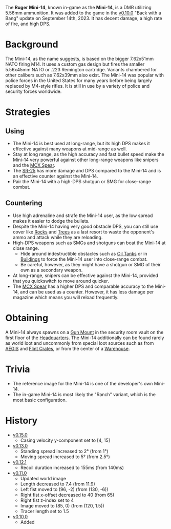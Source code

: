 The **Ruger Mini-14**, known in-game as the **Mini-14**, is a DMR utilizing 5.56mm ammunition. It was added to the game in the [v0.10.0](https://github.com/HasangerGames/suroi/releases/tag/v0.10.0) "Back with a Bang" update on September 14th, 2023. It has decent damage, a high rate of fire, and high DPS.

# Background

The Mini-14, as the name suggests, is based on the bigger 7.62x51mm NATO firing M14. It uses a custom gas design but fires the smaller 5.56x45mm NATO or .223 Remington cartridge. Variants chambered for other calibers such as 7.62x39mm also exist. The Mini-14 was popular with police forces in the United States for many years before being largely replaced by M4-style rifles. It is still in use by a variety of police and security forces worldwide.

# Strategies

## Using

- The Mini-14 is best used at long-range, but its high DPS makes it effective against many weapons at mid-range as well.
- Stay at long range, as the high accuracy and fast bullet speed make the Mini-14 very powerful against other long-range weapons like snipers and the [MCX Spear](/weapons/guns/mcx_spear).
- The [SR-25](/weapons/guns/sr25) has more damage and DPS compared to the Mini-14 and is an effective counter against the Mini-14.
- Pair the Mini-14 with a high-DPS shotgun or SMG for close-range combat.

## Countering

- Use high adrenaline and strafe the Mini-14 user, as the low spread makes it easier to dodge the bullets.
- Despite the Mini-14 having very good obstacle DPS, you can still use cover like [Rocks](/obstacles/rock) and [Trees](/obstacles/tree) as a last resort to waste the opponent's ammo and attack while they are reloading.
- High-DPS weapons such as SMGs and shotguns can beat the Mini-14 at close range.
  - Hide around indestructible obstacles such as [Oil Tanks](/obstacles/oil_tank) or in [Buildings](/buildings) to force the Mini-14 user into close-range combat.
  - Be careful, however, as they might have a shotgun or SMG of their own as a secondary weapon.
- At long-range, snipers can be effective against the Mini-14, provided that you quickswitch to move around quicker.
- The [MCX Spear](/weapons/guns/mcx_spear) has a higher DPS and comparable accuracy to the Mini-14, and can be used as a counter. However, it has less damage per magazine which means you will reload frequently.

# Obtaining

A Mini-14 always spawns on a [Gun Mount](/obstacles/gun_mounts) in the security room vault on the first floor of the [Headquarters](/buildings/headquarters). The Mini-14 additionally can be found rarely as world loot and uncommonly from special loot sources such as from [AEGIS](/obstacles/aegis_crate) and [Flint Crates](/obstacles/flint_crate), or from the center of a [Warehouse](/buildings/warehouse).

# Trivia

- The reference image for the Mini-14 is one of the developer's own Mini-14.
- The in-game Mini-14 is most likely the "Ranch" variant, which is the most basic configuration.

# History

- [v0.15.0](https://github.com/HasangerGames/suroi/releases/tag/v0.15.0)
  - Casing velocity y-component set to [4, 15]
- [v0.13.0](https://github.com/HasangerGames/suroi/releases/tag/v0.13.0)
  - Standing spread increased to 2° (from 1°)
  - Moving spread increased to 5° (from 2.5°)
- [v0.12.1](https://github.com/HasangerGames/suroi/releases/tag/v0.12.1)
  - Recoil duration increased to 155ms (from 140ms)
- [v0.11.0](https://github.com/HasangerGames/suroi/releases/tag/v0.11.0)
  - Updated world image
  - Length decreased to 7.4 (from 11.9)
  - Left fist moved to (96, -2) (from (130, -6))
  - Right fist x-offset decreased to 40 (from 65)
  - Right fist z-index set to 4
  - Image moved to (85, 0) (from (120, 1.5))
  - Tracer length set to 1.5
- [v0.10.0](https://github.com/HasangerGames/suroi/releases/tag/v0.10.0)
  - Added

